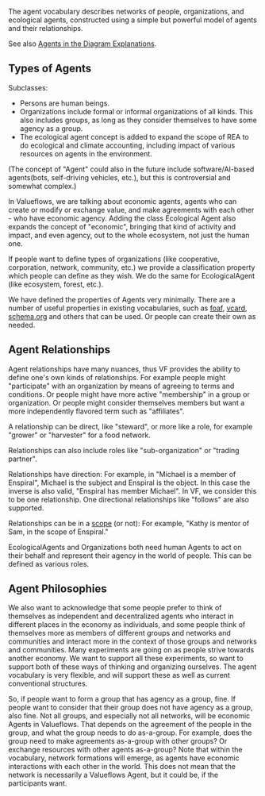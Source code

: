 
The agent vocabulary describes networks of people, organizations, and ecological agents, constructed using a simple but powerful model of agents and their relationships.

See also [Agents in the Diagram Explanations](../specification/model-text.md#agent).

## Types of Agents

Subclasses:

* Persons are human beings.
* Organizations include formal or informal organizations of all kinds. This also includes groups, as long as they consider themselves to have some agency as a group.
* The ecological agent concept is added to expand the scope of REA to do ecological and climate accounting, including impact of various resources on agents in the environment.

(The concept of "Agent" could also in the future include software/AI-based agents(bots, self-driving vehicles, etc.), but this is controversial and somewhat complex.)

In Valueflows, we are talking about economic agents, agents who can create or modify or exchange value, and make agreements with each other - who have economic agency.  Adding the class Ecological Agent also expands the concept of "economic", bringing that kind of activity and impact, and even agency, out to the whole ecosystem, not just the human one.

If people want to define types of organizations (like cooperative, corporation, network, community, etc.) we provide a classification property which people can define as they wish.  We do the same for EcologicalAgent (like ecosystem, forest, etc.).

We have defined the properties of Agents very minimally. There are a number of useful properties in existing vocabularies, such as [foaf](http://xmlns.com/foaf/spec/), [vcard](https://www.w3.org/TR/vcard-rdf/), [schema.org](https://schema.org/) and others that can be used. Or people can create their own as needed.

## Agent Relationships

Agent relationships have many nuances, thus VF provides the ability to define one's own kinds of relationships.  For example people might "participate" with an organization by means of agreeing to terms and conditions.  Or people might have more active "membership" in a group or organization.  Or people might consider themselves members but want a more independently flavored term such as "affiliates".

A relationship can be direct, like "steward", or more like a role, for example "grower" or "harvester" for a food network.

Relationships can also include roles like "sub-organization" or "trading partner".

Relationships have direction: For example, in "Michael is a member of Enspiral", Michael is the subject and Enspiral is the object.  In this case the inverse is also valid, "Enspiral has member Michael". In VF, we consider this to be one relationship.  One directional relationships like "follows" are also supported.

Relationships can be in a [scope](scoping.md) (or not): For example, "Kathy is mentor of Sam, in the scope of Enspiral."

EcologicalAgents and Organizations both need human Agents to act on their behalf and represent their agency in the world of people. This can be defined as various roles.

## Agent Philosophies

We also want to acknowledge that some people prefer to think of themselves as independent and decentralized agents who interact in different places in the economy as individuals, and some people think of themselves more as members of different groups and networks and communities and interact more in the context of those groups and networks and communities.  Many experiments are going on as people strive towards another economy.  We want to support all these experiments, so want to support both of these ways of thinking and organizing ourselves.  The agent vocabulary is very flexible, and will support these as well as current conventional structures.

So, if people want to form a group that has agency as a group, fine.  If people want to consider that their group does not have agency as a group, also fine.  Not all groups, and especially not all networks, will be economic Agents in Valueflows. That depends on the agreement of the people in the group, and what the group needs to do as-a-group. For example, does the group need to make agreements as-a-group with other groups? Or exchange resources with other agents as-a-group?  Note that within the vocabulary, network formations will emerge, as agents have economic interactions with each other in the world.  This does not mean that the network is necessarily a Valueflows Agent, but it could be, if the participants want.

